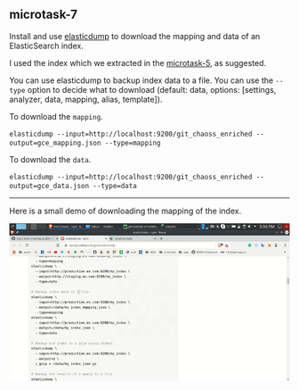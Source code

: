 ## microtask-7

Install and use [elasticdump](https://www.npmjs.com/package/elasticdump) to download the mapping and data of an ElasticSearch 
index.

I used the index which we extracted in the [microtask-5](/microtask-5), as suggested.

You can use elasticdump to backup index data to a file. You can use the `--type` option to decide what to download 
(default: data, options: [settings, analyzer, data, mapping, alias, template]).

To download the `mapping`.
```
elasticdump --input=http://localhost:9200/git_chaoss_enriched --output=gce_mapping.json --type=mapping
```

To download the `data`.
```
elasticdump --input=http://localhost:9200/git_chaoss_enriched --output=gce_data.json --type=data
```

---

Here is a small demo of downloading the mapping of the index.

![gif](images/download_es_mapping.gif)
